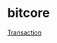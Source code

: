 # bitcore

[Transaction](https://live.blockcypher.com/btc-testnet/address/mzdrLmP9knm2qiuVEW7fW8BJj1k28iFHew/)
